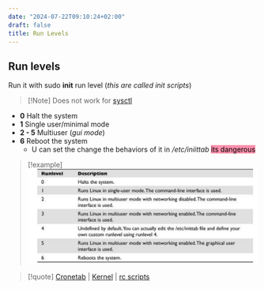 ```yaml
---
date: "2024-07-22T09:10:24+02:00"
draft: false
title: Run Levels
---
```


## Run levels

Run it with sudo **init** run level (*this are called init scripts*)

> \[!Note\] Does not work for [sysctl](/for_later/sysctl)

-   **0** Halt the system
-   **1** Single user/minimal mode
-   **2 - 5** Multiuser (*gui mode*)
-   **6** Reboot the system
    -   U can set the change the behaviors of it in */etc/iniittab*
        <mark style="background: #FF5582A6;">its dangerous</mark>

> \[!example\]
> ![Pasted_image_20240426141511.png](/static/Pasted_image_20240426141511.png)

> \[!quote\] [Cronetab](/scriptss/Cronetab) \|
> [Kernel](/Linux/Kernel/Kernel) \| [rc
> scripts](/for_later/rc_scripts)
